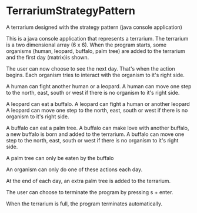 # TerrariumStrategyPattern
A terrarium designed with the strategy pattern (java console application)

This is a java console application that represents a terrarium.
The terrarium is a two dimensional array (6 x 6).
When the program starts, some organisms (human, leopard, buffalo, palm tree) are added to the terrarium and the first day (matrix)is shown.

The user can now choose to see the next day. That's when the action begins.
Each organism tries to interact with the organism to it's right side.

A human can fight another human or a leopard.
A human can move one step to the north, east, south or west if there is no organism to it's right side.

A leopard can eat a buffalo.
A leopard can fight a human or another leopard
A leopard can move one step to the north, east, south or west if there is no organism to it's right side.

A buffalo can eat a palm tree.
A buffalo can make love with another buffalo, a new buffalo is born and added to the terrarium.
A buffalo can move one step to the north, east, south or west if there is no organism to it's right side.

A palm tree can only be eaten by the buffalo

An organism can only do one of these actions each day.

At the end of each day, an extra palm tree is added to the terrarium.

The user can choose to terminate the program by pressing s + enter.

When the terrarium is full, the program terminates automatically.
